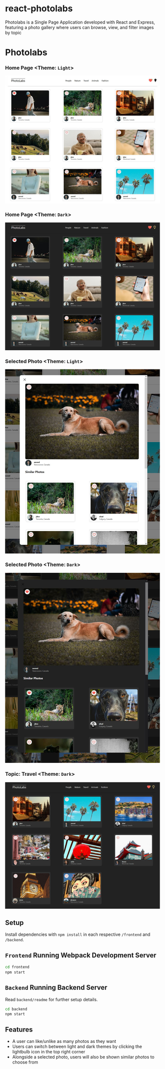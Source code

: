 # react-photolabs
Photolabs is a Single Page Application developed with React and Express, featuring a photo gallery where users can browse, view, and filter images by topic

# Photolabs
### Home Page <Theme: `Light`>
!["View of Photolabs home page (light)"](https://github.com/rlitoncs/photolabs/blob/main/docs/photolabs-home-page.JPG?raw=true)

### Home Page <Theme: `Dark`>
!["View of Photolabs home page (dark)"](https://github.com/rlitoncs/photolabs/blob/main/docs/photolabs-home-page-dark-mode.JPG?raw=true)

### Selected Photo <Theme: `Light`>
!["View of Photolabs selected photo (light)"](https://github.com/rlitoncs/photolabs/blob/main/docs/photolabs-select-photo.JPG?raw=true)

### Selected Photo <Theme: `Dark`>
!["View of Photolabs selected photo (dark)"](https://github.com/rlitoncs/photolabs/blob/main/docs/photolabs-select-photo-dark-mode.JPG?raw=true)

### Topic: Travel <Theme: `Dark`>
!["View of Photolabs selected photo (dark)"](https://github.com/rlitoncs/photolabs/blob/main/docs/photolabs-travel-topic.JPG?raw=true)




## Setup

Install dependencies with `npm install` in each respective `/frontend` and `/backend`.

## `Frontend` Running Webpack Development Server

```sh
cd frontend
npm start
```

## `Backend` Running Backend Server

Read `backend/readme` for further setup details.

```sh
cd backend
npm start
```

## Features
- A user can like/unlike as many photos as they want
- Users can switch between light and dark themes by clicking the lightbulb icon in the top right corner
- Alongside a selected photo, users will also be shown similar photos to choose from
